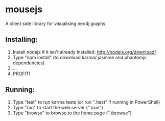 # mousejs

A client side library for visualising neo4j graphs

## Installing:

  1. Install nodejs if it isn't already installed: http://nodejs.org/download/
  2.  Type "npm install" (to download karma/ jasmine and phantomjs dependencies)
  3.  ...
  4.  PROFIT!

## Running:

  1. Type "test" to run karma tests (or run ".\test" if running in PowerShell)
  2. Type "run" to start the web server (".\run")
  3. Type "browse" to browse to the home page (".\browse")

